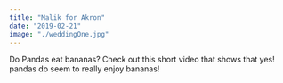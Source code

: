 ```yaml
---
title: "Malik for Akron"
date: "2019-02-21"
image: "./weddingOne.jpg"
---
```


Do Pandas eat bananas? Check out this short video that shows that yes! pandas do
seem to really enjoy bananas!

